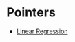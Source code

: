 # Pointers

* [Linear Regression](http://blog.kaggle.com/2015/05/28/scikit-learn-video-6-linear-regression-plus-pandas-seaborn/)
